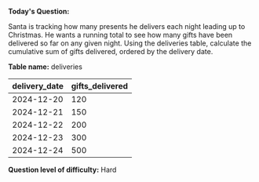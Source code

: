 **Today's Question:**

Santa is tracking how many presents he delivers each night leading up to Christmas. He wants a running total to see how many gifts have been delivered so far on any given night. Using the deliveries table, calculate the cumulative sum of gifts delivered, ordered by the delivery date.

**Table name:** deliveries

| delivery_date | gifts_delivered |
|---------------|-----------------|
| 2024-12-20    | 120             |
| 2024-12-21    | 150             |
| 2024-12-22    | 200             |
| 2024-12-23    | 300             |
| 2024-12-24    | 500             |


**Question level of difficulty:**
Hard
